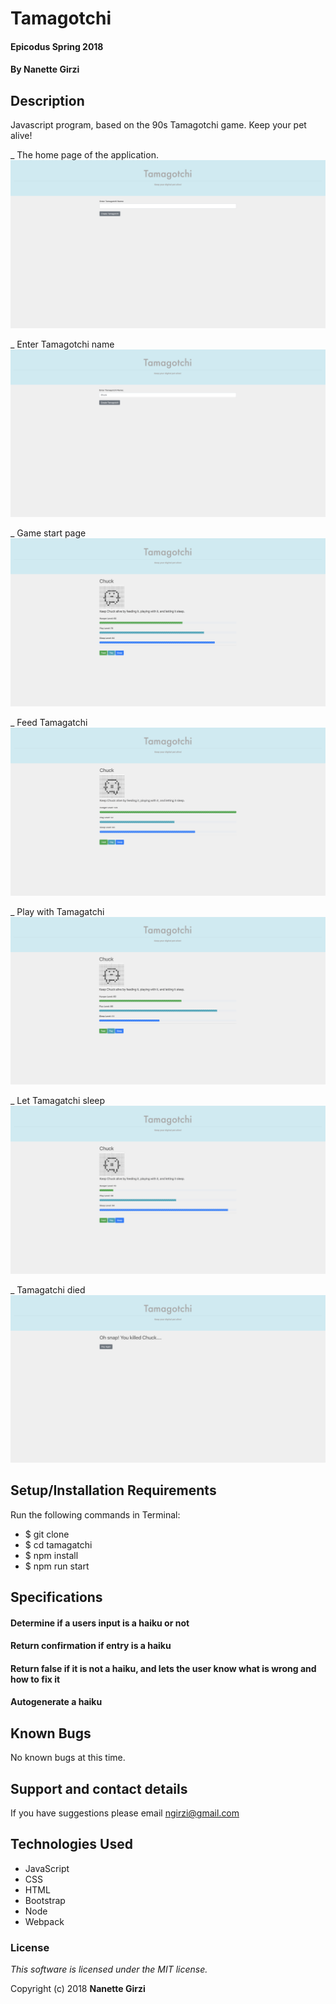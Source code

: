 # Tamagotchi

#### Epicodus Spring 2018

#### By **Nanette Girzi**

## Description

Javascript program, based on the 90s Tamagotchi game. Keep your pet alive!

_ The home page of the application.
![Home](src/img/home.png)

_ Enter Tamagotchi name
![Home](src/img/enter_name.png)

_ Game start page
![Home](src/img/start_game.png)

_ Feed Tamagatchi
![Home](src/img/feed.png)

_ Play with Tamagatchi
![Home](src/img/play.png)

_ Let Tamagatchi sleep
![Home](src/img/sleep.png)

_ Tamagatchi died
![Home](src/img/dead.png)


## Setup/Installation Requirements

Run the following commands in Terminal:

* $ git clone
* $ cd tamagatchi
* $ npm install
* $ npm run start

## Specifications

#### Determine if a users input is a haiku or not
#### Return confirmation if entry is a haiku
#### Return false if it is not a haiku, and lets the user know what is wrong and how to fix it
#### Autogenerate a haiku

## Known Bugs

No known bugs at this time.

## Support and contact details

If you have suggestions please email ngirzi@gmail.com

## Technologies Used

* JavaScript
* CSS
* HTML
* Bootstrap
* Node
* Webpack


### License

*This software is licensed under the MIT license.*

Copyright (c) 2018 **Nanette Girzi**
